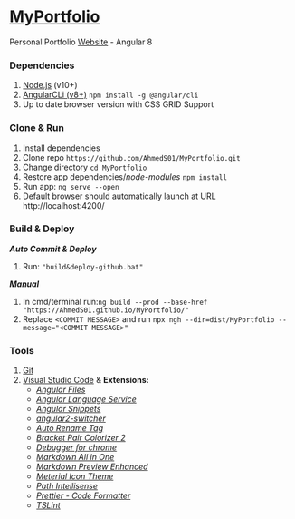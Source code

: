 # [MyPortfolio](https://AhmedS01.github.io/MyPortfolio/home)

Personal Portfolio [Website](https://lenzoburger.github.io/MyPortfolio/home) - Angular 8


### Dependencies
1. [Node.js](https://nodejs.org/en/download) (v10+)
2. [AngularCLi (v8+)](https://cli.angular.io/) `npm install -g @angular/cli`
3. Up to date browser version with CSS GRID Support

### Clone & Run
1. Install dependencies
2. Clone repo `https://github.com/AhmedS01/MyPortfolio.git`
3. Change directory `cd MyPortfolio`
4. Restore app dependencies/_node-modules_ `npm install`
5. Run app: `ng serve --open`
6. Default browser should automatically launch at URL http://localhost:4200/

### Build & Deploy
_**Auto Commit & Deploy**_

1. Run: `"build&deploy-github.bat"`

_**Manual**_

1. In cmd/terminal run:`ng build --prod --base-href "https://AhmedS01.github.io/MyPortfolio/"`
2. Replace `<COMMIT MESSAGE>` and run `npx ngh --dir=dist/MyPortfolio --message="<COMMIT MESSAGE>"`

### Tools
1. [Git](https://git-scm.com/downloads)
2. [Visual Studio Code](https://code.visualstudio.com/download) & **Extensions:**
   * [_Angular Files_](https://marketplace.visualstudio.com/items?itemName=alexiv.vscode-angular2-files)
   * [_Angular Language Service_](https://marketplace.visualstudio.com/items?itemName=Angular.ng-template)
   * [_Angular Snippets_](https://marketplace.visualstudio.com/items?itemName=johnpapa.Angular2)
   * [_angular2-switcher_](https://marketplace.visualstudio.com/items?itemName=infinity1207.angular2-switcher)
   * [_Auto Rename Tag_](https://marketplace.visualstudio.com/items?itemName=formulahendry.auto-rename-tag)
   * [_Bracket Pair Colorizer 2_](https://marketplace.visualstudio.com/items?itemName=CoenraadS.bracket-pair-colorizer-2)
   * [_Debugger for chrome_](https://marketplace.visualstudio.com/items?itemName=msjsdiag.debugger-for-chrome)
   * [_Markdown All in One_](https://marketplace.visualstudio.com/items?itemName=yzhang.markdown-all-in-one)
   * [_Markdown Preview Enhanced_](https://marketplace.visualstudio.com/items?itemName=shd101wyy.markdown-preview-enhanced)
   * [_Meterial Icon Theme_](https://marketplace.visualstudio.com/items?itemName=PKief.material-icon-theme)
   * [_Path Intellisense_](https://marketplace.visualstudio.com/items?itemName=christian-kohler.path-intellisense)
   * [_Prettier - Code Formatter_](https://marketplace.visualstudio.com/items?itemName=esbenp.prettier-vscode)
   * [_TSLint_](https://marketplace.visualstudio.com/items?itemName=ms-vscode.vscode-typescript-tslint-plugin)
